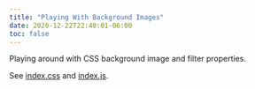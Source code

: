 ```yaml
---
title: "Playing With Background Images"
date: 2020-12-22T22:40:01-06:00
toc: false
---
```


Playing around with CSS background image and filter properties. 

See [index.css](index.css) and [index.js](index.js).

<link href="index.css" rel="stylesheet">
<div id="box"></div>
<script src="index.js"></script>
